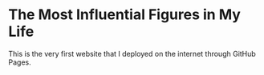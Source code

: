 # The Most Influential Figures in My Life
This is the very first website that I deployed on the internet through GitHub Pages.
